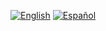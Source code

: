 [![English](https://img.shields.io/badge/language-English-blue)](README_EN.md) 
[![Español](https://img.shields.io/badge/idioma-Español-red)](README_ES.md)